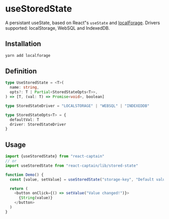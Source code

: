 # useStoredState

A persistant useState, based on React"s `useState` and
[localForage](https://github.com/localForage/localForage). Drivers supported:
localStorage, WebSQL and IndexedDB.

## Installation

```bash
yarn add localforage
```

## Definition

```typescript
type UseStoredState = <T>(
  name: string,
  opts?: T | Partial<StoredStateOpts<T>>,
) => [T, (val: T) => Promise<void>, boolean]

type StoredStateDriver = "LOCALSTORAGE" | "WEBSQL" | "INDEXEDDB"

type StoredStateOpts<T> = {
  defaultVal: T
  driver: StoredStateDriver
}
```

## Usage

```typescript
import {useStoredState} from "react-captain"
// or
import useStoredState from "react-captain/lib/stored-state"

function Demo() {
  const [value, setValue] = useStoredState("storage-key", "Default value")

  return (
    <button onClick={() => setValue("Value changed!")}>
      {String(value)}
    </button>
  )
}
```
